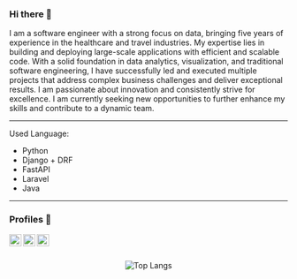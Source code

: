 ### Hi there 👋


I am a software engineer with a strong focus on data, bringing five years of experience in the healthcare and travel industries. My expertise lies in building and deploying large-scale applications with efficient and scalable code. With a solid foundation in data analytics, visualization, and traditional software engineering, I have successfully led and executed multiple projects that address complex business challenges and deliver exceptional results. I am passionate about innovation and consistently strive for excellence. I am currently seeking new opportunities to further enhance my skills and contribute to a dynamic team.

---
Used Language: 

* Python
* Django + DRF 
* FastAPI
* Laravel
* Java

---

### Profiles  📖


[<img align="left" alt="tareq | LinkedIn" width="22px" src="https://i.imgur.com/Li26qrc.png" />][linkedin]
[<img align="left" alt="tareq | stackoverflow" width="22px" src="https://i.imgur.com/2XDWQ9v.png" />][stackoverflow]
[<img align="left" alt="tareq | stackoverflow" width="22px" src="https://i.imgur.com/jksNf8B.png" />][uva]
<br>
<br>
<p align="center">
  <img src="https://github-readme-stats.vercel.app/api/top-langs/?username=Tarequzzaman&layout=compact" alt="Top Langs" />
</p>








[linkedin]:https://www.linkedin.com/in/tarequzzaman-khan-195277143/

[stackoverflow]: https://stackoverflow.com/users/13298339/tarequzzaman-khan

[uva]: https://uhunt.onlinejudge.org/id/395869



